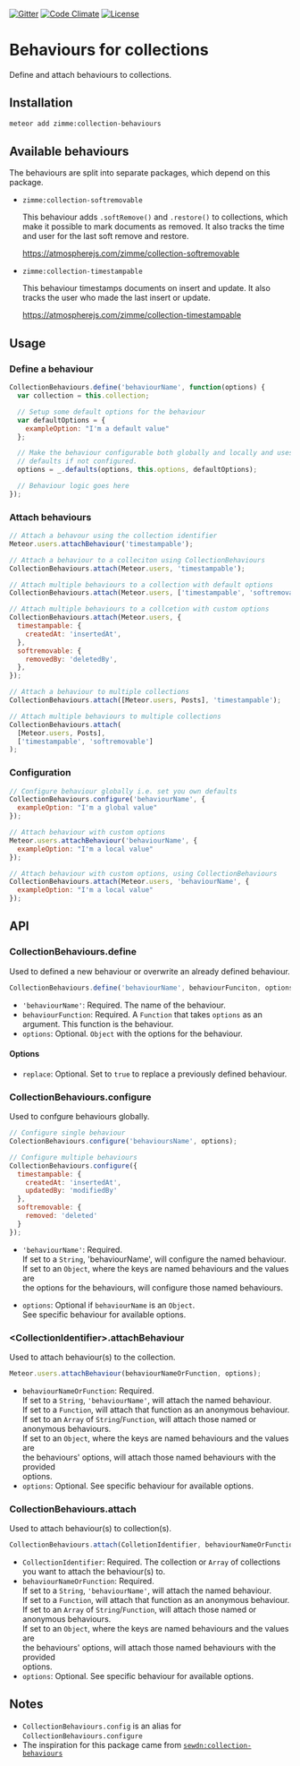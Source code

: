 [![Gitter]](https://gitter.im/zimme/meteor-collection-behaviours)
[![Code Climate]](https://codeclimate.com/github/zimme/meteor-collection-behaviours)
[![License]](https://github.com/zimme/meteor-collection-timestampable/blob/master/LICENSE.md)

# Behaviours for collections

Define and attach behaviours to collections.

## Installation

```sh
meteor add zimme:collection-behaviours
```

## Available behaviours

The behaviours are split into separate packages, which depend on this package.

* `zimme:collection-softremovable`

  This behaviour adds `.softRemove()` and `.restore()` to collections, which
  make it possible to mark documents as removed. It also tracks the time and
  user for the last soft remove and restore.

  https://atmospherejs.com/zimme/collection-softremovable


* `zimme:collection-timestampable`

  This behaviour timestamps documents on insert and update. It also tracks the
  user who made the last insert or update.

  https://atmospherejs.com/zimme/collection-timestampable

## Usage

### Define a behaviour

```js
CollectionBehaviours.define('behaviourName', function(options) {
  var collection = this.collection;

  // Setup some default options for the behaviour
  var defaultOptions = {
    exampleOption: "I'm a default value"
  };

  // Make the behaviour configurable both globally and locally and uses the
  // defaults if not configured.
  options = _.defaults(options, this.options, defaultOptions);

  // Behaviour logic goes here
});
```

### Attach behaviours

```js
// Attach a behavour using the collection identifier
Meteor.users.attachBehaviour('timestampable');

// Attach a behaviour to a colleciton using CollectionBehaviours
CollectionBehaviours.attach(Meteor.users, 'timestampable');

// Attach multiple behaviours to a collection with default options
CollectionBehaviours.attach(Meteor.users, ['timestampable', 'softremovable']);

// Attach multiple behaviours to a collcetion with custom options
CollectionBehaviours.attach(Meteor.users, {
  timestampable: {
    createdAt: 'insertedAt',
  },
  softremovable: {
    removedBy: 'deletedBy',
  },
});

// Attach a behaviour to multiple collections
CollectionBehaviours.attach([Meteor.users, Posts], 'timestampable');

// Attach multiple behaviours to multiple collections
CollectionBehaviours.attach(
  [Meteor.users, Posts],
  ['timestampable', 'softremovable']
);
```

### Configuration

```js
// Configure behaviour globally i.e. set you own defaults
CollectionBehaviours.configure('behaviourName', {
  exampleOption: "I'm a global value"
});

// Attach behaviour with custom options
Meteor.users.attachBehaviour('behaviourName', {
  exampleOption: "I'm a local value"
});

// Attach behaviour with custom options, using CollectionBehaviours
CollectionBehaviours.attach(Meteor.users, 'behaviourName', {
  exampleOption: "I'm a local value"
});
```

## API

### CollectionBehaviours.define

Used to defined a new behaviour or overwrite an already defined behaviour.

```js
CollectionBehaviours.define('behaviourName', behaviourFunciton, options);
```

* `'behaviourName'`: Required. The name of the behaviour.
* `behaviourFunction`: Required. A `Function` that takes `options` as an
  argument. This function is the behaviour.
* `options`: Optional. `Object` with the options for the behaviour.

#### Options

* `replace`: Optional. Set to `true` to replace a previously defined behaviour.

### CollectionBehaviours.configure

Used to confgure behaviours globally.

```js
// Configure single behaviour
ColectionBehaviours.configure('behavioursName', options);

// Configure multiple behaviours
CollectionBehaviours.configure({
  timestampable: {
    createdAt: 'insertedAt',
    updatedBy: 'modifiedBy'
  },
  softremovable: {
    removed: 'deleted'
  }
});
```

* `'behaviourName'`: Required.  
  If set to a `String`, 'behaviourName', will configure the named behaviour.  
  If set to an `Object`, where the keys are named behaviours and the values are  
  the options for the behaviours, will configure those named behaviours.

* `options`: Optional if `behaviourName` is an `Object`.  
  See specific behaviour for available options.

### &lt;CollectionIdentifier&gt;.attachBehaviour

Used to attach behaviour(s) to the collection.

```js
Meteor.users.attachBehaviour(behaviourNameOrFunction, options);
```

* `behaviourNameOrFunction`: Required.  
  If set to a `String`, `'behaviourName'`, will attach the named behaviour.  
  If set to a `Function`, will attach that function as an anonymous behaviour.  
  If set to an `Array` of `String`/`Function`, will attach those named or  
  anonymous behaviours.  
  If set to an `Object`, where the keys are named behaviours and the values are  
  the behaviours' options, will attach those named behaviours with the provided  
  options.
* `options`: Optional. See specific behaviour for available options.

### CollectionBehaviours.attach

Used to attach behaviour(s) to collection(s).

```js
CollectionBehaviours.attach(ColletionIdentifier, behaviourNameOrFunction, options);
```

* `CollectionIdentifier`: Required. The collection or `Array` of collections  
  you want to attach the behaviour(s) to.
* `behaviourNameOrFunction`: Required.  
  If set to a `String`, `'behaviourName'`, will attach the named behaviour.  
  If set to a `Function`, will attach that function as an anonymous behaviour.  
  If set to an `Array` of `String`/`Function`, will attach those named or  
  anonymous behaviours.  
  If set to an `Object`, where the keys are named behaviours and the values are  
  the behaviours' options, will attach those named behaviours with the provided  
  options.
* `options`: Optional. See specific behaviour for available options.

## Notes

* `CollectionBehaviours.config` is an alias for `CollectionBehaviours.configure`
* The inspiration for this package came from
[`sewdn:collection-behaviours`][sewdn]

[Atmosphere]: https://atmospherejs.com
[Code Climate]: https://img.shields.io/codeclimate/github/zimme/meteor-collection-behaviours.svg
[Gitter]: https://img.shields.io/badge/gitter-join_chat-brightgreen.svg
[License]: https://img.shields.io/badge/license-MIT-blue.svg
[sewdn]: https://github.com/Sewdn/meteor-collection-behaviours

